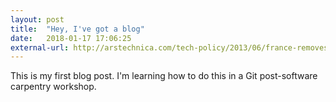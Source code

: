 ```yaml
---
layout: post
title:  "Hey, I've got a blog"
date:   2018-01-17 17:06:25
external-url: http://arstechnica.com/tech-policy/2013/06/france-removes-internet-cut-off-threat-from-its-anti-piracy-law/
---
```


This is my first blog post.  I'm learning  how to do this in a Git post-software carpentry workshop.
